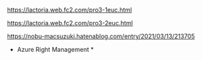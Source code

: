 

https://lactoria.web.fc2.com/pro3-1euc.html

https://lactoria.web.fc2.com/pro3-2euc.html

https://nobu-macsuzuki.hatenablog.com/entry/2021/03/13/213705

* Azure Right Management
    * 



